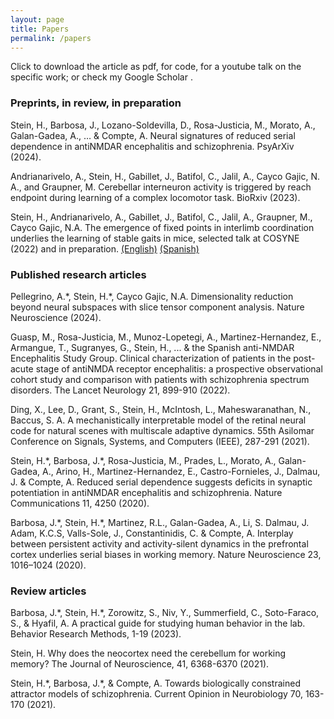 ```yaml
---
layout: page
title: Papers
permalink: /papers
---
```


Click <i class="fa fa-unlock"></i> to download the article as pdf, <i class="fa fa-terminal"></i> for code, <i class="fab fa-youtube"></i> for a youtube talk on the specific work; or check my Google Scholar [<i class="fab fa-google-scholar"></i>](https://scholar.google.es/citations?user=dBrsOCMAAAAJ&hl=en).  


### Preprints, in review, in preparation

Stein, H., Barbosa, J., Lozano-Soldevilla, D., Rosa-Justicia, M., Morato, A., Galan-Gadea, A., … & Compte, A. Neural signatures of reduced serial dependence in antiNMDAR encephalitis and schizophrenia. PsyArXiv (2024). [<i class="fa fa-unlock"></i>](https://heikestein.github.io/assets/documents/Stein_Psyarxiv_2024.pdf)

Andrianarivelo, A., Stein, H., Gabillet, J., Batifol, C., Jalil, A., Cayco Gajic, N. A., and Graupner, M. Cerebellar interneuron activity is triggered by reach endpoint during learning of a complex locomotor task. BioRxiv (2023). [<i class="fa fa-unlock"></i>](https://heikestein.github.io/assets/documents/Andrianarivelo_Biorxiv_2023.pdf)

Stein, H., Andrianarivelo, A., Gabillet, J., Batifol, C., Jalil, A., Graupner, M., Cayco Gajic, N.A. The emergence of fixed points in interlimb coordination underlies the learning of stable gaits in mice, selected talk at COSYNE (2022) and in preparation. [<i class="fab fa-youtube"></i> (English)](https://www.youtube.com/watch?v=DvsflwKOWs0&t=10960s) [<i class="fab fa-youtube"></i> (Spanish)](https://www.youtube.com/watch?v=gDxyvzCach4&t=3610s)


### Published research articles

Pellegrino, A.\*, Stein, H.\*, Cayco Gajic, N.A. Dimensionality reduction beyond neural subspaces with slice tensor component analysis. Nature Neuroscience (2024). [<i class="fa fa-unlock"></i>](https://heikestein.github.io/assets/documents/Pellegrino_NatNeuro_2024.pdf) [<i class="fa fa-terminal"></i>](https://github.com/arthur-pe/slicetca)

Guasp, M., Rosa-Justicia, M., Munoz-Lopetegi, A., Martinez-Hernandez, E., Armangue, T., Sugranyes, G., Stein, H., ... & the Spanish anti-NMDAR Encephalitis Study Group. Clinical characterization of patients in the post-acute stage of antiNMDA receptor encephalitis: a prospective observational cohort study and comparison with patients with schizophrenia spectrum disorders. The Lancet Neurology 21, 899-910 (2022). [<i class="fa fa-unlock"></i>](https://heikestein.github.io/assets/documents/guasp_Lancet_2022.pdf)

Ding, X., Lee, D., Grant, S., Stein, H., McIntosh, L., Maheswaranathan, N., Baccus, S. A. A mechanistically interpretable model of the retinal neural code for natural scenes with multiscale adaptive dynamics. 55th Asilomar Conference on Signals, Systems, and Computers (IEEE), 287-291 (2021). [<i class="fa fa-unlock"></i>](https://heikestein.github.io/assets/documents/Ding_IEEE_2021.pdf)

Stein, H.\*, Barbosa, J.\*, Rosa-Justicia, M., Prades, L., Morato, A., Galan-Gadea, A., Arino, H., Martinez-Hernandez, E., Castro-Fornieles, J., Dalmau, J. & Compte, A. Reduced serial dependence suggests deficits in synaptic potentiation in antiNMDAR encephalitis and schizophrenia. Nature Communications 11, 4250 (2020). [<i class="fa fa-unlock"></i>](https://heikestein.github.io/assets/documents/Stein_NatComm_2020.pdf) [<i class="fa fa-terminal"></i>](https://github.com/comptelab/serialNMDA)

Barbosa, J.\*, Stein, H.\*, Martinez, R.L., Galan-Gadea, A., Li, S. Dalmau, J. Adam, K.C.S, Valls-Sole, J., Constantinidis, C. & Compte, A. Interplay between persistent activity and activity-silent dynamics in the prefrontal cortex underlies serial biases in working memory. Nature Neuroscience 23, 1016–1024 (2020). [<i class="fa fa-unlock"></i>](https://heikestein.github.io/assets/documents/Barbosa_NatNeuro_2020.pdf) [<i class="fa fa-terminal"></i>](https://github.com/comptelab/interplayPFC)

### Review articles

Barbosa, J.\*, Stein, H.\*, Zorowitz, S., Niv, Y., Summerfield, C., Soto-Faraco, S., & Hyafil, A. A practical guide for studying human behavior in the lab. Behavior Research Methods, 1-19 (2023). [<i class="fa fa-unlock"></i>](https://heikestein.github.io/assets/documents/Barbosa_BRM_2023.pdf)

Stein, H. Why does the neocortex need the cerebellum for working memory? The Journal of Neuroscience, 41, 6368-6370 (2021). [<i class="fa fa-unlock"></i>](https://heikestein.github.io/assets/documents/Stein_JNeurosci_2021.pdf)

Stein, H.\*, Barbosa, J.\*, & Compte, A. Towards biologically constrained attractor models of schizophrenia. Current Opinion in Neurobiology 70, 163-170 (2021). [<i class="fa fa-unlock"></i>](https://heikestein.github.io/assets/documents/Stein_CurrOpNeuro_2021.pdf) [<i class="fab fa-youtube"></i>](https://www.youtube.com/watch?v=79MZ_H1Ot4g) [<i class="fa fa-terminal"></i>](https://github.com/comptelab/attractorSZ)
